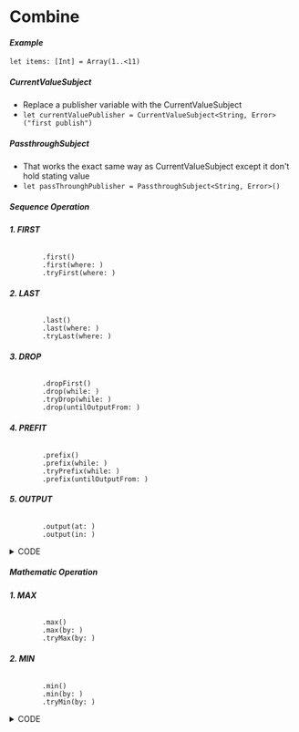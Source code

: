 # Combine

#### _Example_
`let items: [Int] = Array(1..<11)`
##### CurrentValueSubject
- Replace a publisher variable with the CurrentValueSubject
- `let currentValuePublisher = CurrentValueSubject<String, Error>("first publish")`
##### PassthroughSubject
- That works the exact same way as CurrentValueSubject except it don't hold stating value
- `let passThrounghPublisher = PassthroughSubject<String, Error>()`
##### Sequence Operation
###### **1. FIRST**
            .first()
            .first(where: )
            .tryFirst(where: )
###### **2. LAST**
            .last()
            .last(where: )
            .tryLast(where: )
###### **3. DROP**
            .dropFirst()
            .drop(while: )
            .tryDrop(while: )
            .drop(untilOutputFrom: )
###### **4. PREFIT**
            .prefix()
            .prefix(while: )
            .tryPrefix(while: )
            .prefix(untilOutputFrom: )
###### **5. OUTPUT**
            .output(at: )
            .output(in: )
<details>
<summary>CODE</summary>

```
        //MARK: - Sequence Operation
        
        // FIRST
            .first()
            .first(where: {  $0 > 8 })
        /// If conditionals come before then publisher emit that value
            .tryFirst(where: { int in
                if int == 5 {
                    throw URLError(.badServerResponse)
                }
                return int > 7
            })
        
        // LAST
            .last()
            .last(where: { int in
                int > 3
            })
        /// It will through to the end of the array before return a value
            .tryLast(where: { int in
                if int == 6 {
                    throw URLError(.badServerResponse)
                }
                return int > 4
            })
        
        // DROP: Loại những value thoả điều kiện
            .dropFirst()
        /// 1
            .dropFirst(5)
        /// 6,7,8,9,10
            .drop(while: { $0 < 5 })
        /// 5,6,7,8,9,10
            .tryDrop(while: { int in
                if int == 5 {
                    throw URLError(.badServerResponse)
                }
                return int < 8
            })
        /// printf URLError
        
        // PREFIT: Lấy những giá trị thoả điều kiện
            .prefix(6)
        /// 1,2,3,4,5,6
            .prefix(while: { $0 < 5 })
        /// 1,2,3,4
            .tryPrefix(while: { int in
                if int == 5 {
                    throw URLError(.badServerResponse)
                }
                return int < 8
            })
        /// 1,2,3,4 and URLError
        
        // OUTPUT
            .output(at: 4)
        /// 5
            .output(in: 2...6)
        /// 3,4,5,6,7
```
</details>

##### Mathematic Operation
###### **1. MAX**
            .max()
            .max(by: )
            .tryMax(by: )
###### **2. MIN**
            .min()
            .min(by: )
            .tryMin(by: )
<details>
<summary>CODE</summary>

```
        //MARK: - Mathematic Operation
            
        // MAX
            .max()
            .max(by: {  $0 < $1 })
            .tryMax(by: { int1, int2 in
                if int1 == 5 {
                    throw URLError(.badServerResponse)
                }
                return int1 < int2
            })
        
        // MIN
            .min()
            .min(by: { $0 < $1 })
            .tryMin(by: { int1, int2 in
                if int1 == 5 {
                    throw URLError(.badServerResponse)
                }
                return int1 < int2
            })
```
</details>




